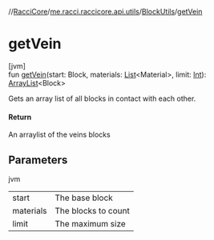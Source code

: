 //[RacciCore](../../../index.md)/[me.racci.raccicore.api.utils](../index.md)/[BlockUtils](index.md)/[getVein](get-vein.md)

# getVein

[jvm]\
fun [getVein](get-vein.md)(start: Block, materials: [List](https://kotlinlang.org/api/latest/jvm/stdlib/kotlin.collections/-list/index.html)&lt;Material&gt;, limit: [Int](https://kotlinlang.org/api/latest/jvm/stdlib/kotlin/-int/index.html)): [ArrayList](https://kotlinlang.org/api/latest/jvm/stdlib/kotlin.collections/-array-list/index.html)&lt;Block&gt;

Gets an array list of all blocks in contact with each other.

#### Return

An arraylist of the veins blocks

## Parameters

jvm

| | |
|---|---|
| start | The base block |
| materials | The blocks to count |
| limit | The maximum size |
